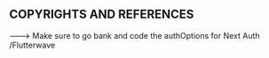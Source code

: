 ## COPYRIGHTS AND REFERENCES

<!-- <a href="https://iconscout.com/icons/mastercard" target="_blank">Free Mastercard Logo Icon</a> by <a href="https://iconscout.com/contributors/icon-54" target="_blank">Icon 54</a> -->

---> Make sure to go bank and code the authOptions for Next Auth
/Flutterwave
